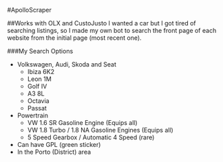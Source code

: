 #ApolloScraper

##Works with OLX and CustoJusto
I wanted a car but I got tired of searching listings, so I made my own bot to search the front page of each website from the initial page (most recent one).

###My Search Options
* Volkswagen, Audi, Skoda and Seat
  * Ibiza 6K2
  * Leon 1M
  * Golf IV
  * A3 8L
  * Octavia
  * Passat
* Powertrain
  * VW 1.6 SR Gasoline Engine (Equips all)
  * VW 1.8 Turbo / 1.8 NA Gasoline Engines (Equips all)
  * 5 Speed Gearbox / Automatic 4 Speed (rare)
* Can have GPL (green sticker)
* In the Porto (District) area
